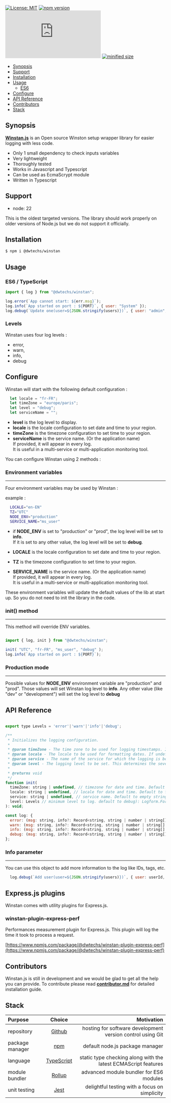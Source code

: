 
[![License: MIT](https://img.shields.io/npm/l/@dwtechs/winstan.svg?color=brightgreen)](https://opensource.org/licenses/MIT)
[![npm version](https://badge.fury.io/js/%40dwtechs%2Fwinstan.svg)](https://www.npmjs.com/package/@dwtechs/winstan)
[![last version release date](https://img.shields.io/github/release-date/DWTechs/Winstan.js)](https://www.npmjs.com/package/@dwtechs/winstan)
[![minified size](https://img.shields.io/bundlephobia/min/@dwtechs/winstan?color=brightgreen)](https://www.npmjs.com/package/@dwtechs/winstan)

- [Synopsis](#synopsis)
- [Support](#support)
- [Installation](#installation)
- [Usage](#usage)
  - [ES6](#es6)
- [Configure](#configure)
- [API Reference](#api-reference)
- [Contributors](#contributors)
- [Stack](#stack)


## Synopsis

**[Winstan.js](https://github.com/DWTechs/Winstan.js)** is an Open source Winston setup wrapper library for easier logging with less code.

- Only 1 small dependency to check inputs variables
- Very lightweight
- Thoroughly tested
- Works in Javascript and Typescript
- Can be used as EcmaScrypt module
- Written in Typescript


## Support

- node: 22

This is the oldest targeted versions. The library should work properly on older versions of Node.js but we do not support it officially.  


## Installation

```bash
$ npm i @dwtechs/winstan
```


## Usage


### ES6 / TypeScript

```javascript
import { log } from "@dwtechs/winstan";

log.error(`App cannot start: ${err.msg}`);
log.info(`App started on port : ${PORT}`, { user: "System" });
log.debug(`Update one(user=${JSON.stringify(users)})`, { user: "admin", tags: ["user", "update"] });

```


### Levels

Winstan uses four log levels : 
  - error,
  - warn,
  - info,
  - debug


## Configure

Winstan will start with the following default configuration : 

```Javascript
  let locale = "fr-FR";
  let timeZone = "europe/paris";
  let level = "debug";
  let serviceName = "";
```
- **level** is the log level to display.  
- **locale** is the locale configuration to set date and time to your region.  
- **timeZone** is the timezone configuration to set time to your region.  
- **serviceName** is the service name. (Or the application name)  
If provided, it will appear in every log.  
It is useful in a multi-service or multi-application monitoring tool.

You can configure Winstan using 2 methods :

### Environment variables
--- 

Four environment variables may be used by Winstan : 

example :

```bash
  LOCALE="en-EN"
  TZ="UTC"
  NODE_ENV="production"
  SERVICE_NAME="ms_user"
```

- if **NODE_ENV** is set to "production" or "prod", the log level will be set to **info**.  
If it is set to any other value, the log level will be set to **debug**.  

- **LOCALE** is the locale configuration to set date and time to your region.  

- **TZ** is the timezone configuration to set time to your region.  

- **SERVICE_NAME** is the service name. (Or the application name)  
If provided, it will appear in every log.  
It is useful in a multi-service or multi-application monitoring tool.  

These environment variables will update the default values of the lib at start up.
So you do not need to init the library in the code.

### init() method
---

This method will override ENV variables.

```javascript

import { log, init } from "@dwtechs/winstan";

init( "UTC", "fr-FR", "ms_user", "debug" );
log.info(`App started on port : ${PORT}`);

```

### Production mode
--- 

Possible values for **NODE_ENV** environment variable are "production" and "prod".
Those values will set Winstan log level to **info**.
Any other value (like "dev" or "development") will set the log level to **debug**


## API Reference


```javascript

export type Levels = 'error'|'warn'|'info'|'debug';

/**
 * Initializes the logging configuration.
 *
 * @param timeZone - The time zone to be used for logging timestamps. If undefined, the default time zone will be used.
 * @param locale - The locale to be used for formatting dates. If undefined, the default locale will be used.
 * @param service - The name of the service for which the logging is being configured. If undefined, a default service name will be used.
 * @param level - The logging level to be set. This determines the severity of logs that will be captured.
 * 
 * @returns void
 */
function init(
  timeZone: string | undefined, // timezone for date and time. Default to europe/paris
  locale: string | undefined, // locale for date and time. Default to fr-FR
  service: string | undefined, // service name. Default to empty string
  level: Levels // minimum level to log. default to debug): Logform.Format;
): void;

const log: {
  error: (msg: string, info?: Record<string, string | number | string[] | number[]>): void => {},
  warn: (msg: string, info?: Record<string, string | number | string[] | number[]>): void => {},
  info: (msg: string, info?: Record<string, string | number | string[] | number[]>): void => {},
  debug: (msg: string, info?: Record<string, string | number | string[] | number[]>): void => {},
};

```

### Info parameter
***

You can use this object to add more information to the log like IDs, tags, etc.

```javascript
  log.debug(`Add user(user=${JSON.stringify(users)})`, { user: userId, tags: ["addUser"] });
```

## Express.js plugins

Winstan comes with utility plugins for Express.js.

### winstan-plugin-express-perf

Performances measurement plugin for Express.js.
This plugin will log the time it took to process a request.

[https://www.npmjs.com/package/@dwtechs/winstan-plugin-express-perf](https://www.npmjs.com/package/@dwtechs/winstan-plugin-express-perf)


## Contributors

Winstan.js is still in development and we would be glad to get all the help you can provide.
To contribute please read **[contributor.md](https://github.com/DWTechs/Winstan.js/blob/main/contributor.md)** for detailed installation guide.


## Stack

| Purpose         |                    Choice                    |                                                     Motivation |
| :-------------- | :------------------------------------------: | -------------------------------------------------------------: |
| repository      |        [Github](https://github.com/)         |     hosting for software development version control using Git |
| package manager |     [npm](https://www.npmjs.com/get-npm)     |                                default node.js package manager |
| language        | [TypeScript](https://www.typescriptlang.org) | static type checking along with the latest ECMAScript features |
| module bundler  |      [Rollup](https://rollupjs.org)          |                        advanced module bundler for ES6 modules |
| unit testing    |          [Jest](https://jestjs.io/)          |                  delightful testing with a focus on simplicity |
